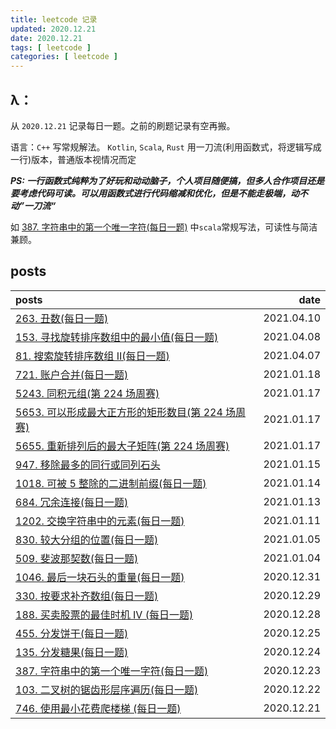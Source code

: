 ```yaml
---
title: leetcode 记录
updated: 2020.12.21  
date: 2020.12.21  
tags: [ leetcode ]
categories: [ leetcode ]
---
```


## λ：

从 `2020.12.21` 记录每日一题。之前的刷题记录有空再搬。

语言：`C++` 写常规解法。 `Kotlin`, `Scala`, `Rust` 用一刀流(利用函数式，将逻辑写成一行)版本，普通版本视情况而定


***PS: 一行函数式纯粹为了好玩和动动脑子，个人项目随便搞，但多人合作项目还是要考虑代码可读。可以用函数式进行代码缩减和优化，但是不能走极端，动不动”一刀流“***

如 [387. 字符串中的第一个唯一字符(每日一题)](387_字符串中的第一个唯一字符.md) 中`scala`常规写法，可读性与简洁兼顾。



## posts

|posts|date|
|:-|-:|
|[263. 丑数(每日一题)](263_丑数.md)|2021.04.10|
|[153. 寻找旋转排序数组中的最小值(每日一题)](153_寻找旋转排序数组中的最小值.md)|2021.04.08|
|[81. 搜索旋转排序数组 II(每日一题)](81_搜索旋转排序数组II.md)|2021.04.07|
|[721. 账户合并(每日一题)](721_账户合并.md)|2021.01.18|
|[5243. 同积元组(第 224 场周赛)](5243_同积元组.md)|2021.01.17|
|[5653. 可以形成最大正方形的矩形数目(第 224 场周赛)](5653_可以形成最大正方形的矩形数目.md)|2021.01.17|
|[5655. 重新排列后的最大子矩阵(第 224 场周赛)](5655_重新排列后的最大子矩阵.md)|2021.01.17|
|[947. 移除最多的同行或同列石头](947_移除最多的同行或同列石头.md)|2021.01.15|
|[1018. 可被 5 整除的二进制前缀(每日一题)](1018_可被5整除的二进制前缀.md)|2021.01.14|
|[684. 冗余连接(每日一题)](684_冗余连接.md)|2021.01.13|
|[1202. 交换字符串中的元素(每日一题)](1202_交换字符串中的元素.md)|2021.01.11|
|[830. 较大分组的位置(每日一题)](830_较大分组的位置.md)|2021.01.05|
|[509. 斐波那契数(每日一题)](509_斐波那契数.md)|2021.01.04|
|[1046. 最后一块石头的重量(每日一题)](1046_最后一块石头的重量.md)|2020.12.31|
|[330. 按要求补齐数组(每日一题)](330_按要求补齐数组.md)|2020.12.29|
|[188. 买卖股票的最佳时机 IV (每日一题)](188_买卖股票的最佳时机IV.md)|2020.12.28|
|[455. 分发饼干(每日一题)](455_分发饼干.md)|2020.12.25|
|[135. 分发糖果(每日一题)](135_分发糖果.md)|2020.12.24|
|[387. 字符串中的第一个唯一字符(每日一题)](387_字符串中的第一个唯一字符.md)|2020.12.23|
|[103. 二叉树的锯齿形层序遍历(每日一题)](103_二叉树的锯齿形层序遍历.md)|2020.12.22|
|[746. 使用最小花费爬楼梯 (每日一题)](746_使用最小花费爬楼梯.md)|2020.12.21|

